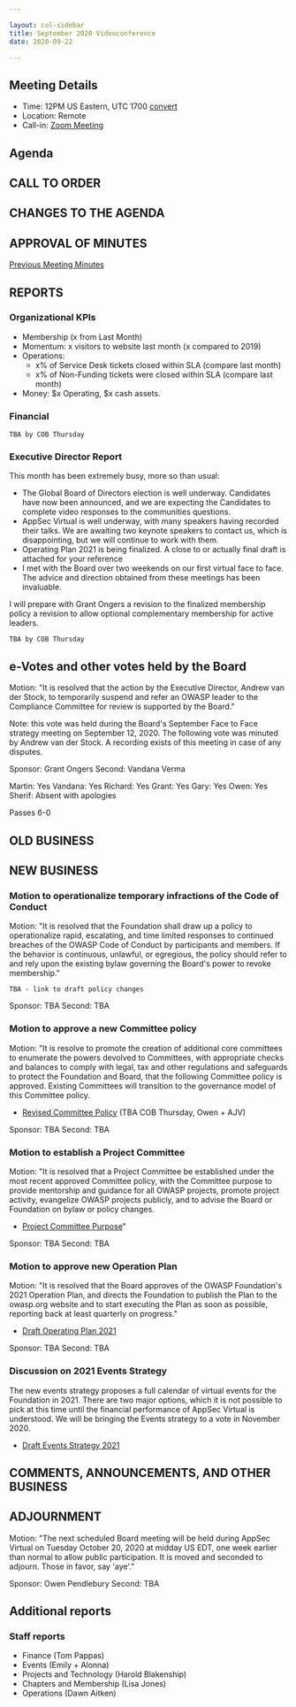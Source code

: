```yaml
---

layout: col-sidebar
title: September 2020 Videoconference
date: 2020-09-22

---
```


## Meeting Details
- Time: 12PM US Eastern, UTC 1700 [convert](https://www.timeanddate.com/worldclock/meetingdetails.html?year=2020&month=9&day=22&hour=17&min=0&sec=0&p1=16&p2=919&p3=78&p4=136&p5=137&p6=176&p7=179)
- Location: Remote
- Call-in: [Zoom Meeting](https://zoom.us/j/675935446)

## Agenda

## CALL TO ORDER

<!--
Board Members
- Gary Robinson, Grant Ongers, Martin Knobloch, Owen Pendlebury, Richard Greenberg, Sherif Mansour, Vandana Verma Sehgal

Guests
Mike McCamon, Tom Pappas, Dawn Aitken, Emily Berman, Harold Blankenship, Lisa Jones, Sibah Poede, Kelly Santalucia
-->

## CHANGES TO THE AGENDA


## APPROVAL OF MINUTES

[Previous Meeting Minutes](/www-board/minutes/202008)

## REPORTS

### Organizational KPIs

- Membership (x from Last Month)
- Momentum: x visitors to website last month (x compared to 2019)
- Operations:
  - x% of Service Desk tickets closed within SLA (compare last month)
  - x% of Non-Funding tickets were closed within SLA (compare last month)
- Money: $x Operating, $x cash assets.

### Financial

```TBA by COB Thursday```

### Executive Director Report

This month has been extremely busy, more so than usual:

- The Global Board of Directors election is well underway. Candidates have now been announced, and we are expecting the Candidates to complete video responses to the communities questions.
- AppSec Virtual is well underway, with many speakers having recorded their talks. We are awaiting two keynote speakers to contact us, which is disappointing, but we will continue to work with them.
- Operating Plan 2021 is being finalized. A close to or actually final draft is attached for your reference
- I met with the Board over two weekends on our first virtual face to face. The advice and direction obtained from these meetings has been invaluable.

I will prepare with Grant Ongers a revision to the finalized membership policy a revision to allow optional complementary membership for active leaders.

```TBA by COB Thursday```

## e-Votes and other votes held by the Board

Motion: "It is resolved that the action by the Executive Director, Andrew van der Stock, to temporarily suspend and refer an OWASP leader to the Compliance Committee for review is supported by the Board."

Note: this vote was held during the Board's September Face to Face strategy meeting on September 12, 2020. The following vote was minuted by Andrew van der Stock. A recording exists of this meeting in case of any disputes.

Sponsor: Grant Ongers
Second: Vandana Verma

Martin: Yes
Vandana: Yes
Richard: Yes
Grant: Yes
Gary: Yes
Owen: Yes
Sherif: Absent with apologies

Passes 6-0

## OLD BUSINESS

## NEW BUSINESS

### Motion to operationalize temporary infractions of the Code of Conduct

Motion: "It is resolved that the Foundation shall draw up a policy to operationalize rapid, escalating, and time limited responses to continued breaches of the OWASP Code of Conduct by participants and members. If the behavior is continuous, unlawful, or egregious, the policy should refer to and rely upon the existing bylaw governing the Board's power to revoke membership."

```TBA - link to draft policy changes```

Sponsor: TBA
Second: TBA

### Motion to approve a new Committee policy

Motion: "It is resolve to promote the creation of additional core committees to enumerate the powers devolved to Committees, with appropriate checks and balances to comply with legal, tax and other regulations and safeguards to protect the Foundation and Board, that the following Committee policy is approved. Existing Committees will transition to the governance model of this Committee policy.

- [Revised Committee Policy]() (TBA COB Thursday, Owen + AJV)

Sponsor: TBA
Second: TBA

### Motion to establish a Project Committee

Motion: "It is resolved that a Project Committee be established under the most recent approved Committee policy, with the Committee purpose to provide mentorship and guidance for all OWASP projects, promote project activity, evangelize OWASP projects publicly, and to advise the Board or Foundation on bylaw or policy changes.

- [Project Committee Purpose](https://docs.google.com/document/d/1UIX7bAb6-Wa96cOMb_iaRaGlCZ5vrnqVu8Yv8mGhfKs/edit?usp=sharing)"

Sponsor: TBA
Second: TBA

### Motion to approve new Operation Plan

Motion: "It is resolved that the Board approves of the OWASP Foundation's 2021 Operation Plan, and directs the Foundation to publish the Plan to the owasp.org website and to start executing the Plan as soon as possible, reporting back at least quarterly on progress."

- [Draft Operating Plan 2021](https://docs.google.com/document/d/1TJjbznAalh9Esbs26KGEzy42vjNM0pakLasFNLTPG-w/edit?usp=sharing)

Sponsor: TBA
Second: TBA

### Discussion on 2021 Events Strategy

The new events strategy proposes a full calendar of virtual events for the Foundation in 2021. There are two major options, which it is not possible to pick at this time until the financial performance of AppSec Virtual is understood. We will be bringing the Events strategy to a vote in November 2020.

- [Draft Events Strategy 2021]()

## COMMENTS, ANNOUNCEMENTS, AND OTHER BUSINESS

## ADJOURNMENT

Motion: "The next scheduled Board meeting will be held during AppSec Virtual on Tuesday October 20, 2020 at midday US EDT, one week earlier than normal to allow public participation. It is moved and seconded to adjourn. Those in favor, say 'aye'."

Sponsor: Owen Pendlebury
Second: TBA

## Additional reports

### Staff reports

- Finance (Tom Pappas)
- Events (Emily + Alonna)
- Projects and Technology (Harold Blakenship)
- Chapters and Membership (Lisa Jones)
- Operations (Dawn Aitken)